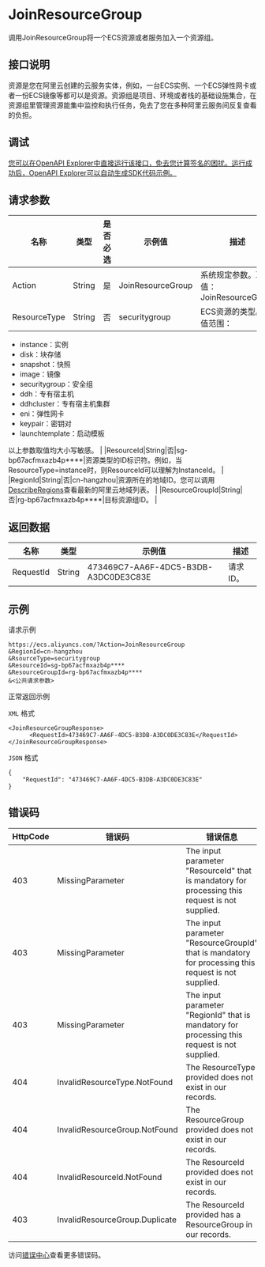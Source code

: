 # JoinResourceGroup

调用JoinResourceGroup将一个ECS资源或者服务加入一个资源组。

## 接口说明

资源是您在阿里云创建的云服务实体，例如，一台ECS实例、一个ECS弹性网卡或者一份ECS镜像等都可以是资源。资源组是项目、环境或者栈的基础设施集合，在资源组里管理资源能集中监控和执行任务，免去了您在多种阿里云服务间反复查看的负担。

## 调试

[您可以在OpenAPI Explorer中直接运行该接口，免去您计算签名的困扰。运行成功后，OpenAPI Explorer可以自动生成SDK代码示例。](https://api.aliyun.com/#product=Ecs&api=JoinResourceGroup&type=RPC&version=2014-05-26)

## 请求参数

|名称|类型|是否必选|示例值|描述|
|--|--|----|---|--|
|Action|String|是|JoinResourceGroup|系统规定参数。取值：JoinResourceGroup |
|ResourceType|String|否|securitygroup|ECS资源的类型。取值范围：

 -   instance：实例
-   disk：块存储
-   snapshot：快照
-   image：镜像
-   securitygroup：安全组
-   ddh：专有宿主机
-   ddhcluster：专有宿主机集群
-   eni：弹性网卡
-   keypair：密钥对
-   launchtemplate：启动模板

 以上参数取值均大小写敏感。 |
|ResourceId|String|否|sg-bp67acfmxazb4p\*\*\*\*|资源类型的ID标识符。例如，当ResourceType=instance时，则ResourceId可以理解为InstanceId。 |
|RegionId|String|否|cn-hangzhou|资源所在的地域ID。您可以调用[DescribeRegions](~~25609~~)查看最新的阿里云地域列表。 |
|ResourceGroupId|String|否|rg-bp67acfmxazb4p\*\*\*\*|目标资源组ID。 |

## 返回数据

|名称|类型|示例值|描述|
|--|--|---|--|
|RequestId|String|473469C7-AA6F-4DC5-B3DB-A3DC0DE3C83E|请求ID。 |

## 示例

请求示例

```
https://ecs.aliyuncs.com/?Action=JoinResourceGroup
&RegionId=cn-hangzhou
&RsourceType=securitygroup
&ResourceId=sg-bp67acfmxazb4p****
&ResourceGroupId=rg-bp67acfmxazb4p****
&<公共请求参数>
```

正常返回示例

`XML` 格式

```
<JoinResourceGroupResponse>
      <RequestId>473469C7-AA6F-4DC5-B3DB-A3DC0DE3C83E</RequestId>
</JoinResourceGroupResponse>
```

`JSON` 格式

```
{
    "RequestId": "473469C7-AA6F-4DC5-B3DB-A3DC0DE3C83E"
}
```

## 错误码

|HttpCode|错误码|错误信息|描述|
|--------|---|----|--|
|403|MissingParameter|The input parameter "ResourceId" that is mandatory for processing this request is not supplied.|参数ResourceId不能为空。|
|403|MissingParameter|The input parameter "ResourceGroupId" that is mandatory for processing this request is not supplied.|参数ResourceGroupId不能为空。|
|403|MissingParameter|The input parameter "RegionId" that is mandatory for processing this request is not supplied.|RegionId不得为空。|
|404|InvalidResourceType.NotFound|The ResourceType provided does not exist in our records.|指定的资源类型不存在。|
|404|InvalidResourceGroup.NotFound|The ResourceGroup provided does not exist in our records.|资源组并不在记录中。|
|404|InvalidResourceId.NotFound|The ResourceId provided does not exist in our records.|指定的资源不存在。|
|403|InvalidResourceGroup.Duplicate|The ResourceId provided has a ResourceGroup in our records.|该资源已加入到其它资源组。|

访问[错误中心](https://error-center.alibabacloud.com/status/product/Ecs)查看更多错误码。

